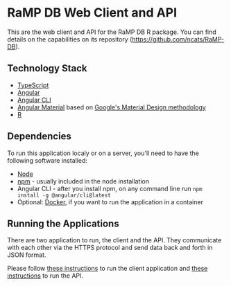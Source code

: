 # RaMP DB Web Client and API

This are the web client and API for the RaMP DB R package. You can find details on the capabilities on its repository (https://github.com/ncats/RaMP-DB).

## Technology Stack

- [TypeScript](https://www.typescriptlang.org/)
- [Angular](https://angular.io/)
- [Angular CLI](https://github.com/angular/angular-cli)
- [Angular Material](https://material.angular.io/) based on [Google's Material Design methodology](https://material.io/design/)
- [R](https://www.r-project.org/)

## Dependencies

To run this application localy or on a server, you'll need to have the following software installed:

- [Node](https://nodejs.org/en/)
- [npm](https://www.npmjs.com/) - usually included in the node installation
- Angular CLI - after you install npm, on any command line run `npm install -g @angular/cli@latest`
- Optional: [Docker](https://docs.docker.com/), if you want to run the application in a container

## Running the Applications

There are two application to run, the client and the API. They communicate with each other via the HTTPS protocol and send data back and forth in JSON format.

Please follow [these instructions](client/CLIENT_INSTRUCTIONS.md) to run the client application and [these instructions](server/SERVER_INSTRUCTIONS.MD) to run the API.